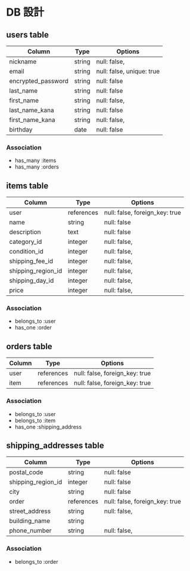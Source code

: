 # DB 設計

## users table

| Column                      | Type                | Options                   |
|-----------------------------|---------------------|---------------------------|
| nickname                    | string              | null: false,              |
| email                       | string              | null: false, unique: true |
| encrypted_password          | string              | null: false               |
| last_name                   | string              | null: false               |
| first_name                  | string              | null: false,              |
| last_name_kana              | string              | null: false               |
| first_name_kana             | string              | null: false,              |
| birthday                    | date                | null: false               |

### Association

* has_many :items
* has_many :orders

## items table

| Column                               | Type        | Options                        |
|--------------------------------------|-------------|--------------------------------|
| user                                 | references  | null: false, foreign_key: true |
| name                                 | string      | null: false                    |
| description                          | text        | null: false                    |
| category_id                          | integer     | null: false,                   |
| condition_id                         | integer     | null: false,                   |
| shipping_fee_id                      | integer     | null: false,                   |
| shipping_region_id                   | integer     | null: false,                   |
| shipping_day_id                      | integer     | null: false,                   |
| price                                | integer     | null: false,                   |

### Association

- belongs_to :user
- has_one :order

## orders table

| Column          | Type       | Options                        |
|-----------------|------------|--------------------------------|
| user            | references | null: false, foreign_key: true |
| item            | references | null: false, foreign_key: true |

### Association

- belongs_to :user
- belongs_to :item
- has_one :shipping_address

## shipping_addresses table

| Column                              | Type       | Options                        |
|-------------------------------------|------------|--------------------------------|
| postal_code                         | string     | null: false                    |
| shipping_region_id                  | integer    | null: false                    |
| city                                | string     | null: false                    |
| order                               | references | null: false, foreign_key: true |
| street_address                      | string     | null: false,                   |
| building_name                       | string     |                                |
| phone_number                        | string     | null: false,                   |

### Association

- belongs_to :order
